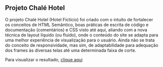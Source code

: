 ## Projeto Chalé Hotel

 O projeto Chalé Hotel (Hotel Fictício) foi criado com o intuito de fortalecer os conceitos de HTML Semântico, boas práticas de escrita de código e documentação (comentários) e CSS visto até aqui, aliando com a nova técnica de layout líquido (ou fluido), onde o conteúdo do site se adapta para uma melhor experiência de visualização  para o usuário. Ainda não se trata do conceito de responsividade, mas sim, de adaptabilidade para adequação dos frames às diversas telas até uma determinada faixa de corte.
 
 Para visualizar o resultado, [clique aqui](https://abnersouza.dev.br/documentos/Projeto-Chal%C3%A9_Hotel/index.html)

